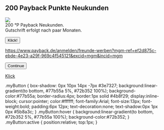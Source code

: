 ## 200 Payback Punkte Neukunden
<img src="https://v-i-t-t-i.de/wp-content/uploads/2016/08/payback-logo-mann.jpg">
<br>200 °P Payback Neukunden.<br>
Gutschrift erfolgt nach paar Monaten.

<a href="http://deinlinkziel.de"><button>Klick!</button></a>

https://www.payback.de/anmelden/freunde-werben?mgm-ref=ef2d875c-ebde-4e23-a29f-969c4f545121&excid=mgm&incid=mgm

<button onclick="window.location.href='https://www.payback.de/anmelden/freunde-werben?mgm-ref=ef2d875c-ebde-4e23-a29f-969c4f545121&excid=mgm&incid=mgm'">Continue</button>

<a href="#" class="myButton">Klick</a>

.myButton {
	box-shadow: 0px 10px 14px -7px #3e7327;
	background:linear-gradient(to bottom, #77b55a 5%, #72b352 100%);
	background-color:#77b55a;
	border-radius:4px;
	border:1px solid #4b8f29;
	display:inline-block;
	cursor:pointer;
	color:#ffffff;
	font-family:Arial;
	font-size:13px;
	font-weight:bold;
	padding:6px 12px;
	text-decoration:none;
	text-shadow:0px 1px 0px #5b8a3c;
}
.myButton:hover {
	background:linear-gradient(to bottom, #72b352 5%, #77b55a 100%);
	background-color:#72b352;
}
.myButton:active {
	position:relative;
	top:1px;
}
